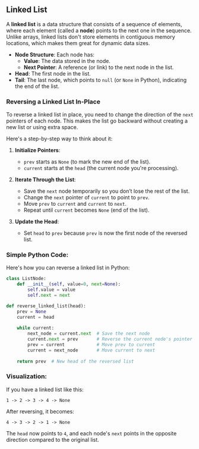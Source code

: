 ## Linked List
A **linked list** is a data structure that consists of a sequence of elements, where each element (called a **node**) points to the next one in the sequence. Unlike arrays, linked lists don't store elements in contiguous memory locations, which makes them great for dynamic data sizes.

- **Node Structure**: Each node has:
  - **Value**: The data stored in the node.
  - **Next Pointer**: A reference (or link) to the next node in the list.
- **Head**: The first node in the list.
- **Tail**: The last node, which points to `null` (or `None` in Python), indicating the end of the list.

### Reversing a Linked List In-Place
To reverse a linked list in place, you need to change the direction of the `next` pointers of each node. This makes the list go backward without creating a new list or using extra space.

Here's a step-by-step way to think about it:

1. **Initialize Pointers**:
   - `prev` starts as `None` (to mark the new end of the list).
   - `current` starts at the `head` (the current node you're processing).

2. **Iterate Through the List**:
   - Save the `next` node temporarily so you don’t lose the rest of the list.
   - Change the `next` pointer of `current` to point to `prev`.
   - Move `prev` to `current` and `current` to `next`.
   - Repeat until `current` becomes `None` (end of the list).

3. **Update the Head**:
   - Set `head` to `prev` because `prev` is now the first node of the reversed list.

### Simple Python Code:
Here's how you can reverse a linked list in Python:

```python
class ListNode:
    def __init__(self, value=0, next=None):
        self.value = value
        self.next = next

def reverse_linked_list(head):
    prev = None
    current = head
    
    while current:
        next_node = current.next  # Save the next node
        current.next = prev       # Reverse the current node's pointer
        prev = current            # Move prev to current
        current = next_node       # Move current to next
    
    return prev  # New head of the reversed list
```

### Visualization:
If you have a linked list like this:
```
1 -> 2 -> 3 -> 4 -> None
```

After reversing, it becomes:
```
4 -> 3 -> 2 -> 1 -> None
```

The `head` now points to `4`, and each node's `next` points in the opposite direction compared to the original list.
